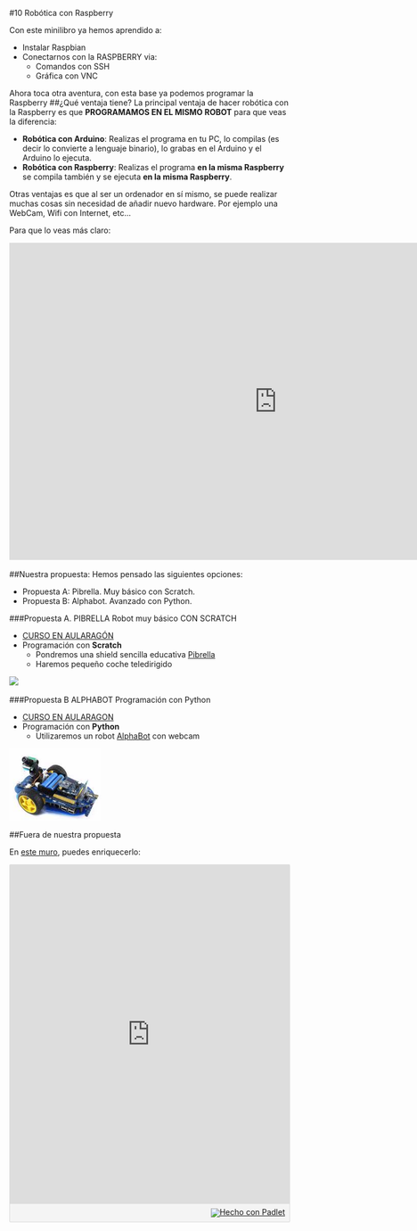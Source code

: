 #10 Robótica con Raspberry

Con este minilibro ya hemos aprendido a:
* Instalar Raspbian
* Conectarnos con la RASPBERRY via:
    * Comandos con SSH
    * Gráfica con VNC
    
Ahora toca otra aventura, con esta base ya podemos programar la Raspberry
##¿Qué ventaja tiene?
La principal ventaja de hacer robótica con la Raspberry es que **PROGRAMAMOS EN EL MISMO ROBOT** para que veas la diferencia:

* **Robótica con Arduino**: Realizas el programa en tu PC, lo compilas (es decir lo convierte a lenguaje binario), lo grabas en el Arduino y el Arduino lo ejecuta.
* **Robótica con Raspberry**: Realizas el programa **en la misma Raspberry** se compila también y se ejecuta **en la misma Raspberry**.

Otras ventajas es que al ser un ordenador en sí mismo,  se puede realizar muchas cosas sin necesidad de añadir nuevo hardware. Por ejemplo una WebCam, Wifi con Internet, etc...

Para que lo veas más claro:

<iframe src="https://docs.google.com/presentation/d/e/2PACX-1vSWQY7gRe34Ji3EaKthZEvmHS6FWIjv5eN1jUr65SsBklHgC0O786dxo1fGKo4svpgZ1pz0i7k1Qiuh/embed?start=false&loop=false&delayms=3000" frameborder="0" width="960" height="569" allowfullscreen="true" mozallowfullscreen="true" webkitallowfullscreen="true"></iframe>

##Nuestra propuesta:
Hemos pensado las siguientes opciones:
- Propuesta A: Pibrella. Muy básico con Scratch.
- Propuesta B: Alphabot. Avanzado con Python.

###Propuesta A. PIBRELLA Robot muy básico CON SCRATCH
* [CURSO EN AULARAGÓN](https://catedu.gitbooks.io/pibrella/content/)
* Programación con **Scratch** 
    * Pondremos una shield sencilla educativa [Pibrella](http://pibrella.com/)
    * Haremos pequeño coche teledirigido

![](/assets/pibrella-pequeño.gif)

###Propuesta B ALPHABOT Programación con Python
* [CURSO EN AULARAGON](https://catedu.gitbooks.io/alphabot/content/)
* Programación con **Python**
    * Utilizaremos un robot [AlphaBot](https://www.waveshare.com/wiki/AlphaBot) con webcam
    
![](/assets/alphabot.png)

##Fuera de nuestra propuesta

En [este muro](https://padlet.com/CATEDU/usosRaspberry), puedes enriquecerlo:

 <div class="padlet-embed" style="border:1px solid rgba(0,0,0,0.1);border-radius:2px;box-sizing:border-box;overflow:hidden;position:relative;width:100%;background:#F4F4F4"><p style="padding:0;margin:0"><iframe src="https://padlet.com/embed/g3mfklbq6ngn" frameborder="0" allow="camera;microphone;geolocation" style="width:100%;height:608px;display:block;padding:0;margin:0"></iframe></p><div style="padding:8px;text-align:right;margin:0;"><a href="https://padlet.com?ref=embed" style="padding:0;margin:0;border:none;display:block;line-height:1;height:16px" target="_blank"><img src="https://resources.padletcdn.com/assets/made_with_padlet.png" width="86" height="16" style="padding:0;margin:0;background:none;border:none;display:inline;box-shadow:none" alt="Hecho con Padlet"></a></div></div>